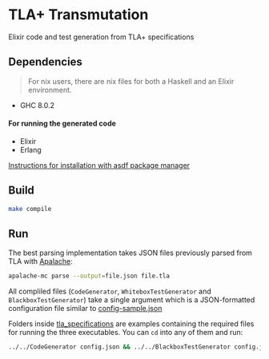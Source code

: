# TLA+ Transmutation
Elixir code and test generation from TLA+ specifications

## Dependencies

> For nix users, there are nix files for both a Haskell and an Elixir environment.

* GHC 8.0.2

#### For running the generated code
* Elixir
* Erlang

[Instructions for installation with asdf package manager](https://elixirgirls.com/install-guides/linux.html)

## Build

``` sh
make compile
```

## Run

The best parsing implementation takes JSON files previously parsed from TLA with [Apalache](https://github.com/informalsystems/apalache):

``` sh
apalache-mc parse --output=file.json file.tla
```

All compliled files (`CodeGenerator`, `WhiteboxTestGenerator` and `BlackboxTestGenerator`) take a single argument which is a JSON-formatted configuration file similar to [config-sample.json](./config-sample.json)

Folders inside [tla_specifications](./tla_specifications) are examples containing the required files for running the three executables. You can `cd` into any of them and run:

``` sh
../../CodeGenerator config.json && ../../BlackboxTestGenerator config.json && ../../WhiteboxTestGenerator config.json
```

